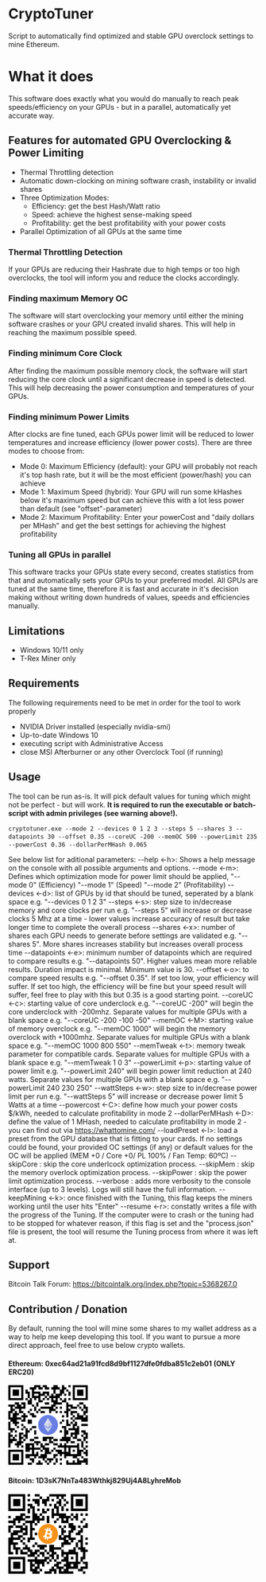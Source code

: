 # CryptoTuner
Script to automatically find optimized and stable GPU overclock settings to mine Ethereum.

# What it does
This software does exactly what you would do manually to reach peak speeds/efficiency on your GPUs - but in a parallel, automatically yet accurate way.

## Features for automated GPU Overclocking & Power Limiting
* Thermal Throttling detection
* Automatic down-clocking on mining software crash, instability or invalid shares
* Three Optimization Modes: 
    * Efficiency: get the best Hash/Watt ratio
    * Speed: achieve the highest sense-making speed
    * Profitability: get the best profitability with your power costs
* Parallel Optimization of all GPUs at the same time

### Thermal Throttling Detection
If your GPUs are reducing their Hashrate due to high temps or too high overclocks, the tool will inform you and reduce the clocks accordingly.

### Finding maximum Memory OC
The software will start overclocking your memory until either the mining software crashes or your GPU created invalid shares. This will help in reaching the maximum possible speed.

### Finding minimum Core Clock
After finding the maximum possible memory clock, the software will start reducing the core clock until a significant decrease in speed is detected. This will help decreasing the power consumption and temperatures of your GPUs.

### Finding minimum Power Limits
After clocks are fine tuned, each GPUs power limit will be reduced to lower temperatures and increase efficiency (lower power costs). There are three modes to choose from:
* Mode 0: Maximum Efficiency (default): your GPU will probably not reach it's top hash rate, but it will be the most efficient (power/hash) you can achieve
* Mode 1: Maximum Speed (hybrid): Your GPU will run some kHashes below it's maximum speed but can achieve this with a lot less power than default (see "offset"-parameter)
* Mode 2: Maximum Profitability: Enter your powerCost and "daily dollars per MHash" and get the best settings for achieving the highest profitability

### Tuning all GPUs in parallel
This software tracks your GPUs state every second, creates statistics from that and automatically sets your GPUs to your preferred model. All GPUs are tuned at the same time, therefore it is fast and accurate in it's decision making without writing down hundreds of values, speeds and efficiencies manually.

## Limitations
- Windows 10/11 only
- T-Rex Miner only

## Requirements
The following requirements need to be met in order for the tool to work properly
- NVIDIA Driver installed (especially nvidia-smi)
- Up-to-date Windows 10
- executing script with Administrative Access
- close MSI Afterburner or any other Overclock Tool (if running)

## Usage
The tool can be run as-is. It will pick default values for tuning which might not be perfect - but will work. **It is required to run the executable or batch-script with admin privileges (see warning above!).**
```
cryptotuner.exe --mode 2 --devices 0 1 2 3 --steps 5 --shares 3 --datapoints 30 --offset 0.35 --coreUC -200 --memOC 500 --powerLimit 235 --powerCost 0.36 --dollarPerMHash 0.065
```

See below list for aditional parameters:
    --help <-h>: Shows a help message on the console with all possible arguments and options.
    --mode <-m>: Defines which optimization mode for power limit should be applied, "--mode 0" (Efficiency) "--mode 1" (Speed) "--mode 2" (Profitability)
    --devices <-d>: list of GPUs by id that should be tuned, seperated by a blank space e.g. "--devices 0 1 2 3"
    --steps <-s>: step size to in/decrease memory and core clocks per run e.g. "--steps 5" will increase or decrease clocks 5 Mhz at a time - lower values increase accuracy of result but take longer time to complete the overall process
    --shares <-x>: number of shares each GPU needs to generate before settings are validated e.g. "--shares 5". More shares increases stability but increases overall process time
    --datapoints <-e>: minimum number of datapoints which are required to compare results e.g. "--datapoints 50". Higher values mean more reliable results. Duration impact is minimal. Minimum value is 30.
    --offset <-o>: to compare speed results e.g. "--offset 0.35". If set too low, your efficiency will suffer. If set too high, the efficiency will be fine but your speed result will suffer, feel free to play with this but 0.35 is a good starting point.
    --coreUC <-c>: starting value of core underclock e.g. "--coreUC -200" will begin the core underclock with -200mhz. Separate values for multiple GPUs with a blank space e.g. "--coreUC -200 -100 -50"
    --memOC <-M>: starting value of memory overclock e.g. "--memOC 1000" will begin the memory overclock with +1000mhz. Separate values for multiple GPUs with a blank space e.g. "--memOC 1000 800 550"
    --memTweak <-t>: memory tweak parameter for compatible cards. Separate values for multiple GPUs with a blank space e.g. "--memTweak 1 0 3"
    --powerLimit <-p>: starting value of power limit e.g. "--powerLimit 240" will begin power limit reduction at 240 watts. Separate values for multiple GPUs with a blank space e.g. "--powerLimit 240 230 250"
    --wattSteps <-w>: step size to in/decrease power limit per run e.g. "--wattSteps 5" will increase or decrease power limit 5 Watts at a time
    --powercost <-C>: define how much your power costs $/kWh, needed to calculate profitability in mode 2
    --dollarPerMHash <-D>: define the value of 1 MHash, needed to calculate profitability in mode 2 - you can find out via https://whattomine.com/
    --loadPreset <-l>: load a preset from the GPU database that is fitting to your cards. If no settings could be found, your provided OC settings (if any) or default values for the OC will be applied (MEM +0 / Core +0/ PL 100% / Fan Temp: 60ºC)
    --skipCore : skip the core underlcock optimization process.
    --skipMem : skip the memory overlock optimization process.
    --skipPower : skip the power limit optimization process.
    --verbose : adds more verbosity to the console interface (up to 3 levels). Logs will still have the full information.
    --keepMining <-k>: once finished with the Tuning, this flag keeps the miners working until the user hits "Enter"
    --resume <-r>: constatly writes a file with the progress of the Tuning. If the computer were to crash or the tuning had to be stopped for whatever reason, if this flag is set and the "process.json" file is present, the tool will resume the Tuning process from where it was left at.

## Support
Bitcoin Talk Forum: https://bitcointalk.org/index.php?topic=5368267.0

## Contribution / Donation
By default, running the tool will mine some shares to my wallet address as a way to help me keep developing this tool.
If you want to pursue a more direct approach, feel free to use below crypto wallets.
#### Ethereum: 0xec64ad21a91fcd8d9bf1127dfe0fdba851c2eb01 (ONLY ERC20) ####
![Ethereum Wallet QR-Code](https://github.com/CryptoTuner/CryptoTuner/raw/main/wallets/ethereum-wallet.png)
#### Bitcoin: 1D3sK7NnTa483Wthkj829Uj4A8LyhreMob #### 
![Bitcoin Wallet QR-Code](https://github.com/CryptoTuner/CryptoTuner/raw/main/wallets/bitcoin-wallet.png)
